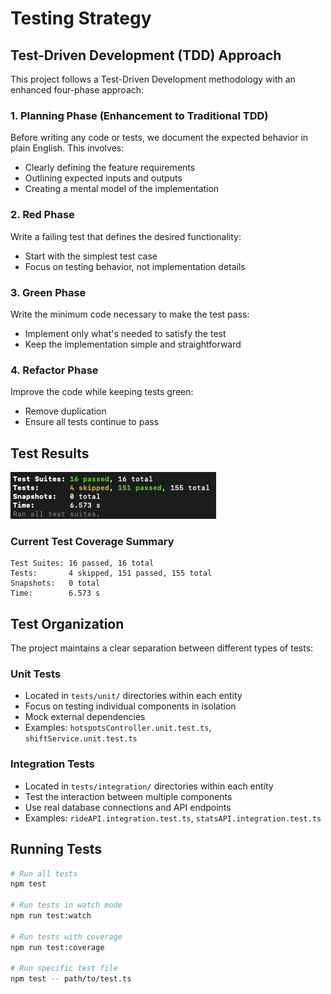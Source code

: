 # Testing Strategy

## Test-Driven Development (TDD) Approach

This project follows a Test-Driven Development methodology with an enhanced four-phase approach:

### 1. Planning Phase (Enhancement to Traditional TDD)
Before writing any code or tests, we document the expected behavior in plain English. This involves:
- Clearly defining the feature requirements
- Outlining expected inputs and outputs
- Creating a mental model of the implementation

### 2. Red Phase
Write a failing test that defines the desired functionality:
- Start with the simplest test case
- Focus on testing behavior, not implementation details

### 3. Green Phase
Write the minimum code necessary to make the test pass:
- Implement only what's needed to satisfy the test
- Keep the implementation simple and straightforward

### 4. Refactor Phase
Improve the code while keeping tests green:
- Remove duplication
- Ensure all tests continue to pass

## Test Results

![Test Results](./media/test_results.png)

### Current Test Coverage Summary

```
Test Suites: 16 passed, 16 total
Tests:       4 skipped, 151 passed, 155 total
Snapshots:   0 total
Time:        6.573 s
```

## Test Organization

The project maintains a clear separation between different types of tests:

### Unit Tests
- Located in `tests/unit/` directories within each entity
- Focus on testing individual components in isolation
- Mock external dependencies
- Examples: `hotspotsController.unit.test.ts`, `shiftService.unit.test.ts`

### Integration Tests
- Located in `tests/integration/` directories within each entity
- Test the interaction between multiple components
- Use real database connections and API endpoints
- Examples: `rideAPI.integration.test.ts`, `statsAPI.integration.test.ts`

## Running Tests

```bash
# Run all tests
npm test

# Run tests in watch mode
npm run test:watch

# Run tests with coverage
npm run test:coverage

# Run specific test file
npm test -- path/to/test.ts
```
